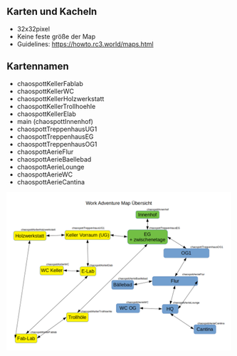 ## Karten und Kacheln
+ 32x32pixel 
+ Keine feste größe der Map
+ Guidelines: https://howto.rc3.world/maps.html
## Kartennamen 
* chaospottKellerFablab
* chaospottKellerWC
* chaospottKellerHolzwerkstatt
* chaospottKellerTrollhoehle
* chaospottKellerElab
* main (chaospottInnenhof)
* chaospottTreppenhausUG1
* chaospottTreppenhausEG
* chaospottTreppenhausOG1
* chaospottAerieFlur
* chaospottAerieBaellebad
* chaospottAerieLounge
* chaospottAerieWC
* chaospottAerieCantina

![](assets/WorkAdventureMapOverview.png)